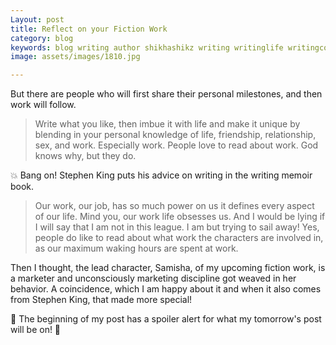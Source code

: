 ```yaml
---
Layout: post
title: Reflect on your Fiction Work
category: blog
keywords: blog writing author shikhashikz writing writinglife writingcommunity dailyblogpost dailyblogpostchallenge 
image: assets/images/1810.jpg

---
```

But there are people who will first share their personal milestones, and then work will follow.

>Write what you like, then imbue it with life and make it unique by blending in your personal knowledge of life, friendship, relationship, sex, and work. Especially work. People love to read about work. God knows why, but they do.

💥 Bang on! Stephen King puts his advice on writing in the writing memoir book. 

>Our work, our job, has so much power on us it defines every aspect of our life. Mind you, our work life obsesses us. And I would be lying if I will say that I am not in this league. I am but trying to sail away! Yes, people do like to read about what work the characters are involved in, as our maximum waking hours are spent at work.

Then I thought, the lead character, Samisha, of my upcoming fiction work, is a marketer and unconsciously marketing discipline got weaved in her behavior. A coincidence, which I am happy about it and when it also comes from Stephen King, that made more special!

📯 The beginning of my post has a spoiler alert for what my tomorrow's post will be on! 📯

